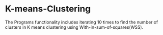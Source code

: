 # K-means-Clustering

The Programs functionality includes iterating 10 times to find the number of clusters in K means clustering using With-in-sum-of-squares(WSS).
